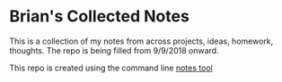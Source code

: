 # Brian's Collected Notes
This is a collection of my notes from across projects, ideas, homework, thoughts. The repo is being filled from 9/9/2018 onward.

This repo is created using the command line [notes tool](https://github.com/pimterry/notes)
